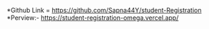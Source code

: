 *Github Link = https://github.com/Sapna44Y/student-Registration
 *Perview:- https://student-registration-omega.vercel.app/
